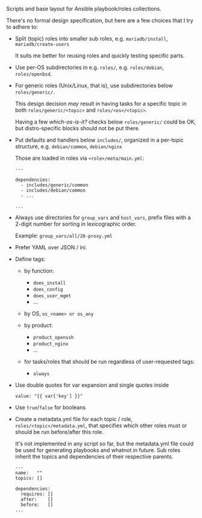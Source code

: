 Scripts and base layout for Ansible playbook/roles collections.

There's no formal design specification,
but here are a few choices that I try to adhere to:

* Split (topic) roles into smaller sub roles,
  e.g. ``mariadb/install``, ``mariadb/create-users``

  It suits me better for reusing roles
  and quickly testing specific parts.

* Use per-OS subdirectories in e.g. ``roles/``,
  e.g. ``roles/debian``, ``roles/openbsd``.

* For generic roles (Unix/Linux, that is),
  use subdirectories below ``roles/generic/``.

  This design decision *may* result in having tasks
  for a specific topic in both ``roles/generic/<topic>``
  and ``roles/<os>/<topic>``.

  Having a few *which-os-is-it?* checks below ``roles/generic/``
  could be OK, but distro-specific blocks should not be put there.

* Put defaults and handlers below ``includes/``,
  organized in a per-topic structure, e.g. ``debian/common``, ``debian/nginx``

  Those are loaded in roles via ``<role>/meta/main.yml``:

  ```
  ---

  dependencies:
    - includes/generic/common
    - includes/debian/common
    - ...

  ...
  ```

* Always use directories for ``group_vars`` and ``host_vars``,
  prefix files with a 2-digit number for sorting in lexicographic order.

  Example: ``group_vars/all/20-proxy.yml``

* Prefer YAML over JSON / ini.

* Define tags:

  - by function:

    - ``does_install``
    - ``does_config``
    - ``does_user_mgmt``
    - ...
  
  - by OS, ``os_<name> or os_any``

  - by product:

    - ``product_openssh``
    - ``product_nginx``
    - ...

  - for tasks/roles that should be run regardless of user-requested tags:

    - ``always``

* Use double quotes for var expansion and single quotes inside

  ```
  value: "{{ var['key'] }}"
  ```

* Use ``true``/``false`` for booleans

* Create a metadata.yml file for each topic / role, ``roles/<topic>/metadata.yml``,
  that specifies which other roles must or should be run before/after this role.

  It's not implemented in any script so far, but the metadata.yml file
  could be used for generating playbooks and whatnot in future.
  Sub roles inherit the topics and dependencies of their respective parents.

  ```
  ---
  name:   ""
  topics: []

  dependencies:
    requires: []
    after:    []
    before:   []
  ...
  ```
